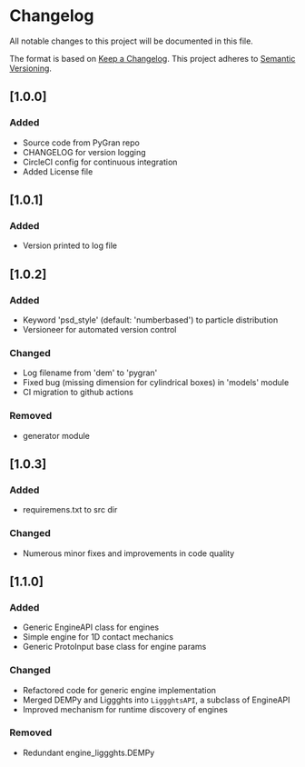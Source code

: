 # Changelog
All notable changes to this project will be documented in this file.

The format is based on [Keep a Changelog](https://keepachangelog.com/en/1.0.0/).
This project adheres to [Semantic Versioning](https://semver.org/spec/v2.0.0.html).


## [1.0.0]
### Added

- Source code from PyGran repo
- CHANGELOG for version logging
- CircleCI config for continuous integration
- Added License file

## [1.0.1]
### Added

- Version printed to log file

## [1.0.2]
### Added
- Keyword 'psd_style' (default: 'numberbased') to particle distribution
- Versioneer for automated version control

### Changed
- Log filename from 'dem' to 'pygran'
- Fixed bug (missing dimension for cylindrical boxes) in 'models' module 
- CI migration to github actions

### Removed
- generator module

## [1.0.3]
### Added
- requiremens.txt to src dir

### Changed
- Numerous minor fixes and improvements in code quality

## [1.1.0]
### Added
- Generic EngineAPI class for engines
- Simple engine for 1D contact mechanics
- Generic ProtoInput base class for engine params

### Changed
- Refactored code for generic engine implementation
- Merged DEMPy and Liggghts into `LiggghtsAPI`, a subclass of EngineAPI
- Improved mechanism for runtime discovery of engines

### Removed
- Redundant engine_liggghts.DEMPy
